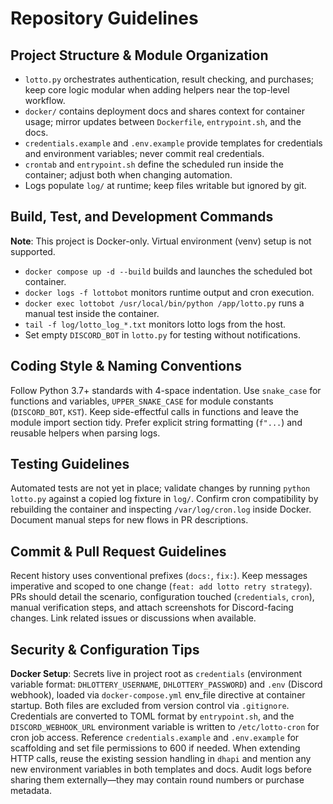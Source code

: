 # Repository Guidelines

## Project Structure & Module Organization
- `lotto.py` orchestrates authentication, result checking, and purchases; keep core logic modular when adding helpers near the top-level workflow.
- `docker/` contains deployment docs and shares context for container usage; mirror updates between `Dockerfile`, `entrypoint.sh`, and the docs.
- `credentials.example` and `.env.example` provide templates for credentials and environment variables; never commit real credentials.
- `crontab` and `entrypoint.sh` define the scheduled run inside the container; adjust both when changing automation.
- Logs populate `log/` at runtime; keep files writable but ignored by git.

## Build, Test, and Development Commands
**Note**: This project is Docker-only. Virtual environment (venv) setup is not supported.

- `docker compose up -d --build` builds and launches the scheduled bot container.
- `docker logs -f lottobot` monitors runtime output and cron execution.
- `docker exec lottobot /usr/local/bin/python /app/lotto.py` runs a manual test inside the container.
- `tail -f log/lotto_log_*.txt` monitors lotto logs from the host.
- Set empty `DISCORD_BOT` in `lotto.py` for testing without notifications.

## Coding Style & Naming Conventions
Follow Python 3.7+ standards with 4-space indentation. Use `snake_case` for functions and variables, `UPPER_SNAKE_CASE` for module constants (`DISCORD_BOT`, `KST`). Keep side-effectful calls in functions and leave the module import section tidy. Prefer explicit string formatting (`f"...`) and reusable helpers when parsing logs.

## Testing Guidelines
Automated tests are not yet in place; validate changes by running `python lotto.py` against a copied log fixture in `log/`. Confirm cron compatibility by rebuilding the container and inspecting `/var/log/cron.log` inside Docker. Document manual steps for new flows in PR descriptions.

## Commit & Pull Request Guidelines
Recent history uses conventional prefixes (`docs:`, `fix:`). Keep messages imperative and scoped to one change (`feat: add lotto retry strategy`). PRs should detail the scenario, configuration touched (`credentials`, `cron`), manual verification steps, and attach screenshots for Discord-facing changes. Link related issues or discussions when available.

## Security & Configuration Tips
**Docker Setup**: Secrets live in project root as `credentials` (environment variable format: `DHLOTTERY_USERNAME`, `DHLOTTERY_PASSWORD`) and `.env` (Discord webhook), loaded via `docker-compose.yml` env_file directive at container startup. Both files are excluded from version control via `.gitignore`. Credentials are converted to TOML format by `entrypoint.sh`, and the `DISCORD_WEBHOOK_URL` environment variable is written to `/etc/lotto-cron` for cron job access. Reference `credentials.example` and `.env.example` for scaffolding and set file permissions to 600 if needed. When extending HTTP calls, reuse the existing session handling in `dhapi` and mention any new environment variables in both templates and docs. Audit logs before sharing them externally—they may contain round numbers or purchase metadata.

